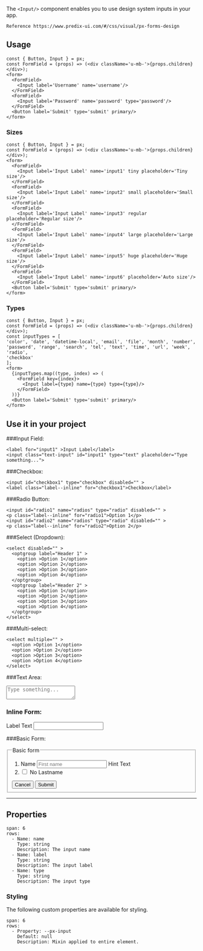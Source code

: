 The `<Input/>` component enables you to use design system inputs in your app.



```hint
Reference https://www.predix-ui.com/#/css/visual/px-forms-design
```


## Usage

```react
const { Button, Input } = px;
const FormField = (props) => (<div className='u-mb-'>{props.children}</div>);
<form>
  <FormField>
    <Input label='Username' name='username'/>
  </FormField>
  <FormField>
    <Input label='Password' name='password' type='password'/>
  </FormField>
  <Button label='Submit' type='submit' primary/>
</form>
```

### Sizes

```react
const { Button, Input } = px;
const FormField = (props) => (<div className='u-mb-'>{props.children}</div>);
<form>
  <FormField>
    <Input label='Input Label' name='input1' tiny placeholder='Tiny size'/>
  </FormField>
  <FormField>
    <Input label='Input Label' name='input2' small placeholder='Small size'/>
  </FormField>
  <FormField>
    <Input label='Input Label' name='input3' regular placeholder='Regular size'/>
  </FormField>
  <FormField>
    <Input label='Input Label' name='input4' large placeholder='Large size'/>
  </FormField>
  <FormField>
    <Input label='Input Label' name='input5' huge placeholder='Huge size'/>
  </FormField>
  <FormField>
    <Input label='Input Label' name='input6' placeholder='Auto size'/>
  </FormField>
  <Button label='Submit' type='submit' primary/>
</form>
```

### Types

```react
const { Button, Input } = px;
const FormField = (props) => (<div className='u-mb-'>{props.children}</div>);
const inputTypes = [
'color', 'date', 'datetime-local', 'email', 'file', 'month', 'number',
'password', 'range', 'search', 'tel', 'text', 'time', 'url', 'week',
'radio',
'checkbox'
];
<form>
  {inputTypes.map((type, index) => (
    <FormField key={index}>
      <Input label={type} name={type} type={type}/>
    </FormField>
  ))}
  <Button label='Submit' type='submit' primary/>
</form>
```


## Use it in your project


###Input Field:

```
<label for="input1" >Input Label</label>
<input class="text-input" id="input1" type="text" placeholder="Type something...">
```

###Checkbox:
```
<input id="checkbox1" type="checkbox" disabled="" >
<label class="label--inline" for="checkbox1">Checkbox</label>
```

###Radio Button:
```
<input id="radio1" name="radios" type="radio" disabled="" >
<p class="label--inline" for="radio1">Option 1</p>
<input id="radio2" name="radios" type="radio" disabled="" >
<p class="label--inline" for="radio2">Option 2</p>
```

###Select (Dropdown):
```
<select disabled="" >
  <optgroup label="Header 1" >
    <option >Option 1</option>
    <option >Option 2</option>
    <option >Option 3</option>
    <option >Option 4</option>
  </optgroup>
  <optgroup label="Header 2" >
    <option >Option 1</option>
    <option >Option 2</option>
    <option >Option 3</option>
    <option >Option 4</option>
  </optgroup>
</select>
```

###Multi-select:

```
<select multiple="" >
  <option >Option 1</option>
  <option >Option 2</option>
  <option >Option 3</option>
  <option >Option 4</option>
</select>
```


###Text Area:

<textarea placeholder="Type something..." ></textarea>


### Inline Form:

<label class="label--inline" for="inline1">Label Text</label>
<input class="text-input input--small" id="inline1" type="text">


###Basic Form:

<form >
  <fieldset class="form-field">
    <legend >Basic form</legend>
    <ol class="list-bare">
      <li class="form-field">
        <label for="basic-form-name" >Name</label>
        <input id="basic-form-name" class="text-input" type="text" placeholder="First name">
        <span class="form-field__help">Hint Text</span>
      </li>
      <li class="form-field">
        <input id="basic-form-checkbox" type="checkbox" >
        <label class="label--inline" for="basic-form-checkbox">No Lastname</label>
      </li>
    </ol>
    <input class="btn" type="reset" value="Cancel">
    <input class="btn btn--primary" type="submit" value="Submit">
  </fieldset>
</form>



---

## Properties

```table
span: 6
rows:
  - Name: name
    Type: string
    Description: The input name
  - Name: label
    Type: string
    Description: The input label
  - Name: type
    Type: string
    Description: The input type
```


### Styling
The following custom properties are available for styling.

```table
span: 6
rows:
  - Property: --px-input
    Default: null
    Description: Mixin applied to entire element.
```
